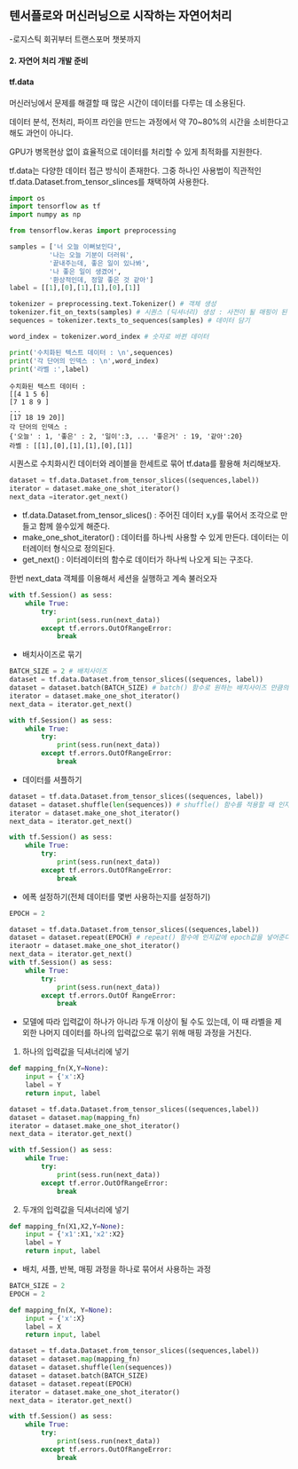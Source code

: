 ## 텐서플로와 머신러닝으로 시작하는 자연어처리

-로지스틱 회귀부터 트랜스포머 챗봇까지



#### 2. 자연어 처리 개발 준비



#### tf.data

머신러닝에서 문제를 해결할 때 많은 시간이 데이터를 다루는 데 소용된다.

데이터 분석, 전처리, 파이프 라인을 만드는 과정에서 약 70~80%의 시간을 소비한다고 해도 과언이 아니다.

GPU가 병목현상 없이 효율적으로 데이터를 처리할 수 있게 최적화를 지원한다.

tf.data는 다양한 데이터 접근 방식이 존재한다. 그중 하나인 사용법이 직관적인 tf.data.Dataset.from_tensor_slinces를 채택하여 사용한다.

```python
import os
import tensorflow as tf
import numpy as np

from tensorflow.keras import preprocessing

samples = ['너 오늘 이뻐보인다',
          '나는 오늘 기분이 더러워',
          '끝내주는데, 좋은 일이 있나봐',
          '나 좋은 일이 생겼어',
          '환상적인데, 정말 좋은 것 같아']
label = [[1],[0],[1],[1],[0],[1]]

tokenizer = preprocessing.text.Tokenizer() # 객체 생성
tokenizer.fit_on_texts(samples) # 시퀀스 (딕셔너리) 생성 : 사전이 될 매핑이 된 딕셔너리
sequences = tokenizer.texts_to_sequences(samples) # 데이터 담기

word_index = tokenizer.word_index # 숫자로 바뀐 데이터

print('수치화된 텍스트 데이터 : \n',sequences)
print('각 단어의 인덱스 : \n',word_index)
print('라벨 :',label)
```

```
수치화된 텍스트 데이터 :
[[4 1 5 6]
[7 1 8 9 ]
...
[17 18 19 20]]
각 단어의 인덱스 :
{'오늘' : 1, '좋은' : 2, '일이':3, ... '좋은거' : 19, '같아':20}
라벨 : [[1],[0],[1],[1],[0],[1]]
```



시퀀스로 수치화시킨 데이터와 레이블을 한세트로 묶어 tf.data를 활용해 처리해보자.

```python
dataset = tf.data.Dataset.from_tensor_slices((sequences,label))
iterator = dataset.make_one_shot_iterator()
next_data =iterator.get_next()
```

* tf.data.Dataset.from_tensor_slices() : 주어진 데이터 x,y를 묶어서 조각으로 만들고 함께 쓸수있게 해준다.
* make_one_shot_iterator() : 데이터를 하나씩 사용할 수 있게 만든다. 데이터는 이터레이터 형식으로 정의된다.
* get_next() : 이터레이터의 함수로 데이터가 하나씩 나오게 되는 구조다.

한번 next_data 객체를 이용해서 세션을 실행하고 계속 불러오자

```python
with tf.Session() as sess:
    while True:
        try:
            print(sess.run(next_data))
        except tf.errors.OutOfRangeError:
            break
```

* 배치사이즈로 묶기

```python
BATCH_SIZE = 2 # 배치사이즈
dataset = tf.data.Dataset.from_tensor_slices((sequences, label))
dataset = dataset.batch(BATCH_SIZE) # batch() 함수로 원하는 배치사이즈 만큼의 인자를 받아 묶을 수 있다. 
iterator = dataset.make_one_shot_iterator()
next_data = iterator.get_next()

with tf.Session() as sess:
    while True:
        try:
            print(sess.run(next_data))
        except tf.errors.OutOfRangeError:
            break
```

* 데이터를 셔플하기

```python
dataset = tf.data.Dataset.from_tensor_slices((sequences, label))
dataset = dataset.shuffle(len(sequences)) # shuffle() 함수를 적용할 때 인자 값으로 데이터의 전체 길이를 넣으면 된다. 
iterator = dataset.make_one_shot_iterator()
next_data = iterator.get_next()

with tf.Session() as sess:
	while True:
		try:
            print(sess.run(next_data))
        except tf.errors.OutOfRangeError:
            break
```

* 에폭 설정하기(전체 데이터를 몇번 사용하는지를 설정하기)

```python
EPOCH = 2

dataset = tf.data.Dataset.from_tensor_slices((sequences,label))
dataset = dataset.repeat(EPOCH) # repeat() 함수에 인지값에 epoch값을 넣어준다.
iteraotr = dataset.make_one_shot_iterator()
next_data = iterator.get_next()
with tf.Session() as sess:
	while True:
        try:
            print(sess.run(next_data))
        except tf.errors.OutOf RangeError:
            break
```

* 모델에 따라 입력값이 하나가 아니라 두개 이상이 될 수도 있는데, 이 때 라벨을 제외한 나머지 데이터를 하나의 입력값으로 묶기 위해 매핑 과정을 거친다.

1. 하나의 입력값을 딕셔너리에 넣기

```python
def mapping_fn(X,Y=None):
    input = {'x':X}
    label = Y
    return input, label

dataset = tf.data.Dataset.from_tensor_slices((sequences,label))
dataset = dataset.map(mapping_fn)
iterator = dataset.make_one_shot_iterator()
next_data = iterator.get_next()

with tf.Session() as sess:
    while True:
        try:
            print(sess.run(next_data))
        except tf.error.OutOfRangeError:
            break
```

2. 두개의 입력값을 딕셔너리에 넣기

```python
def mapping_fn(X1,X2,Y=None):
    input = {'x1':X1,'x2':X2}
    label = Y
    return input, label
```



* 배치, 셔플, 반복, 매핑 과정을 하나로 묶어서 사용하는 과정

```python
BATCH_SIZE = 2
EPOCH = 2

def mapping_fn(X, Y=None):
    input = {'x':X}
    label = X
    return input, label

dataset = tf.data.Dataset.from_tensor_slices((sequences,label))
dataset = dataset.map(mapping_fn)
dataset = dataset.shuffle(len(sequences))
dataset = dataset.batch(BATCH_SIZE)
dataset = dataset.repeat(EPOCH)
iterator = dataset.make_one_shot_iterator()
next_data = iterator.get_next()

with tf.Session() as sess:
    while True:
        try:
            print(sess.run(next_data))
        except tf.errors.OutOfRangeError:
            break
```





